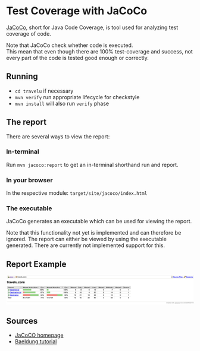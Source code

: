 # Test Coverage with JaCoCo

[JaCoCo](https://www.jacoco.org/jacoco/), short for Java Code Coverage, is tool used for analyzing test coverage of code.  

Note that JaCoCo check whether code is executed.  
This mean that even though there are 100% test-coverage and success, not every part of the code is tested good enough or correctly.

## Running
- `cd travelu` if necessary
- `mvn verify` run appropriate lifecycle for checkstyle
- `mvn install` will also run `verify` phase

## The report
There are several ways to view the report:

### In-terminal
Run `mvn jacoco:report` to get an in-terminal shorthand run and report.

### In your browser
In the respective module: `target/site/jacoco/index.html`  

### The executable
JaCoCo generates an executable which can be used for viewing the report.  

Note that this functionality not yet is implemented and can therefore be ignored.
The report can either be viewed by using the executable generated. There are currently not implemented support for this.

## Report Example
![JaCoCo-report-demo](../pictures/JaCoCoReportDemo.png)



## Sources
- [JaCoCO homepage](https://www.jacoco.org/jacoco/)  
- [Baeldung tutorial](https://www.baeldung.com/jacoco)
